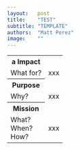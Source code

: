```yaml
---
layout:   post
title:    "TEST"
subtitle: "TEMPLATE"
authors:  "Matt Perez"
image:    ""
---
```


<div style="display: none; ">
 <p>For authors, bloggers, and podcasters, <span class='_paradigm'>rMARK!</span> is primarily a source of specific, actionable feedback about their content.</p>
</div>

 <div class="_center">
  <table class="_explicitalignment">
   <tr id="_background">
    <th>a Impact</th>
   </tr>
   <tr>
    <td>What for?</td>
    <td>xxx</td>
   </tr>
   <tr id="_background">
    <th>Purpose</th>
   </tr>
   <tr>
    <td>Why?</td>
    <td>xxx</td>
   </tr>
   <tr id="_background">
    <th>Mission</th>
   </tr>
   <tr>
    <td>
     What?<br>
     When?<br>
     How?
    </td>
    <td>xxx</td>
   </tr>
  </table>
 </div>
